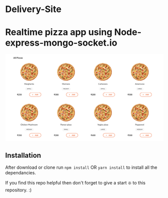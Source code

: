 # Delivery-Site
# Realtime pizza app using Node-express-mongo-socket.io

![Realtime Pizza app](https://github.com/Osho957/Delivery-Site/blob/main/Screenshot%202020-09-21%20at%2023.03.06.png)




## Installation 
After download or clone run `npm install` OR `yarn install` to install all the dependancies.

If you find this repo helpful then don't forget to give a start ❇️ to this repository. :)
